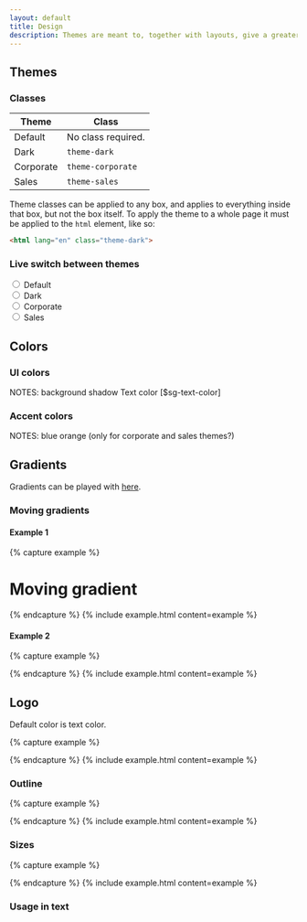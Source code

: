 ```yaml
---
layout: default
title: Design
description: Themes are meant to, together with layouts, give a greater sense of order while browsing around the site, by visually telling the user what section he is viewing.
---
```


## Themes

### Classes

| Theme     | Class              |
| --------- |--------------------|
| Default   | No class required. |
| Dark      | `theme-dark`       |  
| Corporate | `theme-corporate`  |
| Sales     | `theme-sales`      |



Theme classes can be applied to any box, and applies to everything inside that box, but not the box itself. To apply the theme to a whole page it must be applied to the `html` element, like so:

```html
<html lang="en" class="theme-dark">
```

### Live switch between themes

<div id="theme-switcher">

  <div class="custom-control custom-radio custom-control-inline">
    <input type="radio" id="theme-default" name="theme-class" class="custom-control-input" v-on:change="switchTheme('')">
    <label class="custom-control-label" for="theme-default">Default</label>
  </div>
  <div class="custom-control custom-radio custom-control-inline">
    <input type="radio" id="theme-dark" name="theme-class" class="custom-control-input" v-on:change="switchTheme('theme-dark')">
    <label class="custom-control-label" for="theme-dark">Dark</label>
  </div>
  <div class="custom-control custom-radio custom-control-inline">
    <input type="radio" id="theme-corporate" name="theme-class" class="custom-control-input" v-on:change="switchTheme('theme-corporate')">
    <label class="custom-control-label" for="theme-corporate">Corporate</label>
  </div>
  <div class="custom-control custom-radio custom-control-inline">
    <input type="radio" id="theme-sales" name="theme-class" class="custom-control-input" v-on:change="switchTheme('theme-sales')">
    <label class="custom-control-label" for="theme-sales">Sales</label>
  </div>

</div>


## Colors

### UI colors

NOTES:
background
shadow
Text color [$sg-text-color]


### Accent colors

NOTES:
blue
orange
(only for corporate and sales themes?)


## Gradients

<div class="docs-gradients-container">
  <div class="docs-gradient-item"><div class="docs-gradient docs-gradient-1"></div><div class="docs-color-codes"></div></div>
  <div class="docs-gradient-item"><div class="docs-gradient docs-gradient-2"></div><div class="docs-color-codes"></div></div>
  <div class="docs-gradient-item"><div class="docs-gradient docs-gradient-3"></div><div class="docs-color-codes"></div></div>
  <div class="docs-gradient-item"><div class="docs-gradient docs-gradient-4"></div><div class="docs-color-codes"></div></div>
  <div class="docs-gradient-item"><div class="docs-gradient docs-gradient-5"></div><div class="docs-color-codes"></div></div>
  <div class="docs-gradient-item"><div class="docs-gradient docs-gradient-6"></div><div class="docs-color-codes"></div></div>
  <div class="docs-gradient-item"><div class="docs-gradient docs-gradient-7"></div><div class="docs-color-codes"></div></div>
  <div class="docs-gradient-item"><div class="docs-gradient docs-gradient-8"></div><div class="docs-color-codes"></div></div>
</div>

Gradients can be played with [here](https://www.css-gradient.com/).

### Moving gradients

<div class="docs-gradients-container">
  <div class="docs-gradient-item">
    <div class="docs-gradient moving-gradient-bg"></div>
  </div>
</div>

#### Example 1

{% capture example %}
<h1 class="display-2 moving-gradient-bg">Moving gradient</h1>
{% endcapture %}
{% include example.html content=example %}

#### Example 2

{% capture example %}
<div class="logo massive outline moving-gradient-bg"></div>
{% endcapture %}
{% include example.html content=example %}


## Logo

Default color is text color.

{% capture example %}
<div class="logo"></div>
{% endcapture %}
{% include example.html content=example %}

### Outline

{% capture example %}
<div class="logo outline"></div>
{% endcapture %}
{% include example.html content=example %}

### Sizes

{% capture example %}
<div class="logo massive"></div>
{% endcapture %}
{% include example.html content=example %}

### Usage in text
